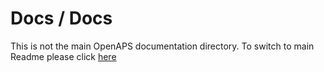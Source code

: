# Docs / Docs

This is not the main OpenAPS documentation directory. To switch to main Readme please click [here](../)
